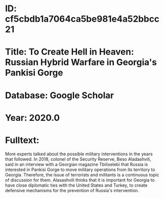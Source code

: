 # ID: cf5cbdb1a7064ca5be981e4a52bbcc21
# Title: To Create Hell in Heaven: Russian Hybrid Warfare in Georgia's Pankisi Gorge
# Database: Google Scholar
# Year: 2020.0
# Fulltext:
More experts talked about the possible military interventions in the years that followed.
In 2018, colonel of the Security Reserve, Beso Aladashvili, said in an interview with a Georgian magazine Tbiliselebi that Russia is interested in Pankisi Gorge to move military operations from its territory to Georgia.
Therefore, the issue of terrorists and militants is a continuous topic of discussion for them.
Alasashvili thinks that it is important for Georgia to have close diplomatic ties with the United States and Turkey, to create defensive mechanisms for the prevention of Russia's intervention.
